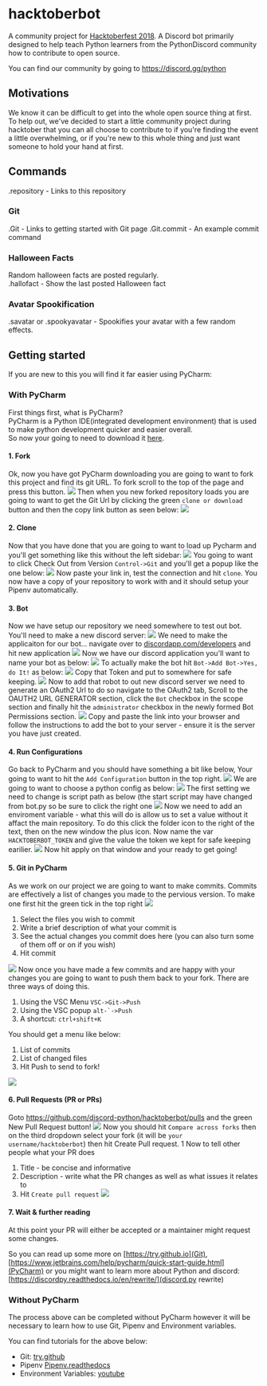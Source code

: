# hacktoberbot
A community project for [Hacktoberfest 2018](https://hacktoberfest.digitalocean.com). A Discord bot primarily designed to help teach Python learners from the PythonDiscord community how to contribute to open source.

You can find our community by going to https://discord.gg/python

## Motivations
We know it can be difficult to get into the whole open source thing at first. To help out, we've decided to start a little community project during hacktober that you can all choose to contribute to if you're finding the event a little overwhelming, or if you're new to this whole thing and just want someone to hold your hand at first.

## Commands

.repository - Links to this repository

### Git
.Git - Links to getting started with Git page
.Git.commit - An example commit command

### Halloween Facts
Random halloween facts are posted regularly.  
.hallofact - Show the last posted Halloween fact

### Avatar Spookification
.savatar or .spookyavatar - Spookifies your avatar with a few random effects.

## Getting started

If you are new to this you will find it far easier using PyCharm:

### With PyCharm

First things first, what is PyCharm?  
PyCharm is a Python IDE(integrated development environment) that is used to make python development quicker and easier overall.  
So now your going to need to download it [here](https://www.jetbrains.com/pycharm/).

#### 1. Fork
Ok, now you have got PyCharm downloading you are going to want to fork this project and find its git URL. To fork scroll to the top of the page and press this button.
![](https://i.imgur.com/Saf9pgJ.png)
Then when you new forked repository loads you are going to want to get the Git Url by clicking the green `clone or download` button and then the copy link button as seen below:
![](https://i.imgur.com/o6kuQcZ.png)
#### 2. Clone
Now that you have done that you are going to want to load up Pycharm and you'll get something like this without the left sidebar:
![](https://i.imgur.com/xiGERvR.png)
You going to want to click Check Out from Version `Control->Git` and you'll get a popup like the one below:
![](https://i.imgur.com/d4U6Iw7.png)
Now paste your link in, test the connection and hit `clone`. You now have a copy of your repository to work with and it should setup your Pipenv automatically.
#### 3. Bot
Now we have setup our repository we need somewhere to test out bot.
You'll need to make a new discord server:
![](https://i.imgur.com/49gBlQI.png)
We need to make the applicaiton for our bot... navigate over to [discordapp.com/developers](https://discordapp.com/developers) and hit new application
![](https://i.imgur.com/UIeGPju.png)
Now we have our discord application you'll want to name your bot as below:
![](https://i.imgur.com/odTWSMV.png)
To actually make the bot hit `Bot->Add Bot->Yes, do It!` as below:
![](https://i.imgur.com/frAUbTZ.png)
Copy that Token and put to somewhere for safe keeping.
![](https://i.imgur.com/oEpIqND.png)
Now to add that robot to out new discord server we need to generate an OAuth2 Url to do so navigate to the OAuth2 tab, Scroll to the OAUTH2 URL GENERATOR section, click the `Bot` checkbox in the scope section and finally hit the `administrator` checkbox in the newly formed Bot Permissions section.
![](https://i.imgur.com/I2XzYPj.png)
Copy and paste the link into your browser and follow the instructions to add the bot to your server - ensure it is the server you have just created.
#### 4. Run Configurations
Go back to PyCharm and you should have something a bit like below, Your going to want to hit the `Add Configuration` button in the top right.
![](https://i.imgur.com/nLpDfQO.png)
We are going to want to choose a python config as below:
![](https://i.imgur.com/9FgCuP1.png)
The first setting we need to change is script path as below (the start script may have changed from bot.py so be sure to click the right one
![](https://i.imgur.com/napKLar.png)
Now we need to add an enviroment variable - what this will do is allow us to set a value without it affact the main repository.
To do this click the folder icon to the right of the text, then on the new window the plus icon. Now name the var `HACKTOBERBOT_TOKEN` and give the value the token we kept for safe keeping earilier.
![](https://i.imgur.com/nZFWNaQ.png)
Now hit apply on that window and your ready to get going!
#### 5. Git in PyCharm
As we work on our project we are going to want to make commits. Commits are effectively a list of changes you made to the pervious version. To make one first hit the green tick in the top right
![](https://i.imgur.com/BCiisvN.png)
1. Select the files you wish to commit
2. Write a brief description of what your commit is
3. See the actual changes you commit does here (you can also turn some of them off or on if you wish)
4. Hit commit

![](https://i.imgur.com/xA5ga4C.png)
Now once you have made a few commits and are happy with your changes you are going to want to push them back to your fork.
There are three ways of doing this.
1. Using the VSC Menu `VSC->Git->Push`
2. Using the VSC popup <code>alt-\`->Push</code>
3. A shortcut: `ctrl+shift+K`

You should get a menu like below:
1. List of commits
2. List of changed files
3. Hit Push to send to fork!

![](https://i.imgur.com/xA5ga4C.png)
#### 6. Pull Requests (PR or PRs)
Goto https://github.com/discord-python/hacktoberbot/pulls and the green New Pull Request button!
![](https://i.imgur.com/fB4a2wQ.png)
Now you should hit `Compare across forks` then on the third dropdown select your fork (it will be `your username/hacktoberbot`) then hit Create Pull request.
1[](https://i.imgur.com/N2X9A9v.png)
Now to tell other people what your PR does
1. Title - be concise and informative
2. Description - write what the PR changes as well as what issues it relates to
3. Hit `Create pull request`
![](https://i.imgur.com/OjKYdsL.png)

#### 7. Wait & further reading
At this point your PR will either be accepted or a maintainer might request some changes.

So you can read up some more on [https://try.github.io](Git), [https://www.jetbrains.com/help/pycharm/quick-start-guide.html](PyCharm) or you might want to learn more about Python and discord: [https://discordpy.readthedocs.io/en/rewrite/](discord.py rewrite)


### Without PyCharm
The process above can be completed without PyCharm however it will be necessary to learn how to use Git, Pipenv and Environment variables.

You can find tutorials for the above below:
- Git: [try.github](http://try.github.io/)
- Pipenv [Pipenv.readthedocs](https://pipenv.readthedocs.io)
- Environment Variables: [youtube](https://youtu.be/bEroNNzqlF4?t=27)
